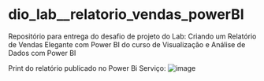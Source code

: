 # dio_lab__relatorio_vendas_powerBI
Repositório para entrega do desafio de projeto do Lab: Criando um Relatório de Vendas Elegante com Power BI do curso de Visualização e Análise de Dados com Power BI


Print do relatório publicado no Power Bi Serviço:
![image](https://github.com/Dicopetico/dio_lab__relatorio_vendas_powerBI/assets/99213854/26080fba-9bf6-4ade-92da-f9ad2da878c3)
